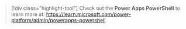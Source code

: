 > [!div class="highlight-tool"] 
> Check out the **Power Apps PowerShell** to learn more at: https://learn.microsoft.com/power-platform/admin/powerapps-powershell